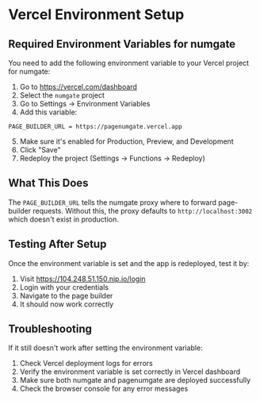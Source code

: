 # Vercel Environment Setup

## Required Environment Variables for numgate

You need to add the following environment variable to your Vercel project for numgate:

1. Go to https://vercel.com/dashboard
2. Select the `numgate` project
3. Go to Settings → Environment Variables
4. Add this variable:

```
PAGE_BUILDER_URL = https://pagenumgate.vercel.app
```

5. Make sure it's enabled for Production, Preview, and Development
6. Click "Save"
7. Redeploy the project (Settings → Functions → Redeploy)

## What This Does

The `PAGE_BUILDER_URL` tells the numgate proxy where to forward page-builder requests. Without this, the proxy defaults to `http://localhost:3002` which doesn't exist in production.

## Testing After Setup

Once the environment variable is set and the app is redeployed, test it by:

1. Visit https://104.248.51.150.nip.io/login
2. Login with your credentials
3. Navigate to the page builder
4. It should now work correctly

## Troubleshooting

If it still doesn't work after setting the environment variable:

1. Check Vercel deployment logs for errors
2. Verify the environment variable is set correctly in Vercel dashboard
3. Make sure both numgate and pagenumgate are deployed successfully
4. Check the browser console for any error messages